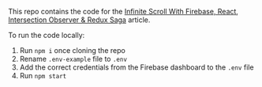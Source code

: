 This repo contains the code for the [Infinite Scroll With Firebase, React, Intersection Observer & Redux Saga](https://dev.to/chandrapantachhetri/infinite-scroll-pagination-with-firebase-react-intersection-observer-redux-saga-4fd) article.

To run the code locally:

1. Run ``npm i`` once cloning the repo
2. Rename ``.env-example`` file to ``.env``
3. Add the correct credentials from the Firebase dashboard to the ``.env`` file
4. Run ``npm start``
